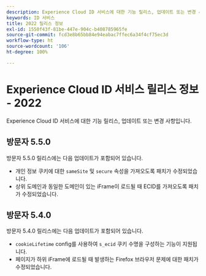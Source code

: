 ```yaml
---
description: Experience Cloud ID 서비스에 대한 기능 릴리스, 업데이트 또는 변경 사항입니다.
keywords: ID 서비스
title: 2022 릴리스 정보
exl-id: 1550f43f-81be-447e-904c-b408785965fe
source-git-commit: fcd3e8b65bb84e94eabac7ffec6a34f4cf75ec3d
workflow-type: ht
source-wordcount: '106'
ht-degree: 100%

---
```


# Experience Cloud ID 서비스 릴리스 정보 - 2022

Experience Cloud ID 서비스에 대한 기능 릴리스, 업데이트 또는 변경 사항입니다.

## 방문자 5.5.0

방문자 5.5.0 릴리스에는 다음 업데이트가 포함되어 있습니다.

* 개인 정보 쿠키에 대한 `sameSite` 및 `secure` 속성을 가져오도록 패치가 수정되었습니다.
* 상위 도메인과 동일한 도메인이 있는 iFrame이 로드될 때 ECID를 가져오도록 패치가 수정되었습니다.

## 방문자 5.4.0

방문자 5.4.0 릴리스에는 다음 업데이트가 포함되어 있습니다.

* `cookieLifetime` config를 사용하여 `s_ecid` 쿠키 수명을 구성하는 기능이 지원됩니다.
* 페이지가 하위 iFrame에 로드될 때 발생하는 Firefox 브라우저 문제에 대한 패치가 수정되었습니다.
